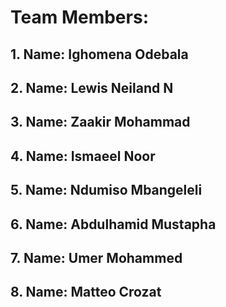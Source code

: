 # Team Members:

## 1. Name: Ighomena Odebala
## 2. Name: Lewis Neiland N
## 3. Name: Zaakir Mohammad
## 4. Name: Ismaeel Noor 
## 5. Name: Ndumiso Mbangeleli
## 6. Name: Abdulhamid Mustapha
## 7. Name: Umer Mohammed
## 8. Name: Matteo Crozat
